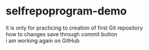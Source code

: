 # selfrepoprogram-demo
it is only for practicing to creation of first Git repository 
<br>
how to changes save through commit button 
<br>
i am working again on GitHub
